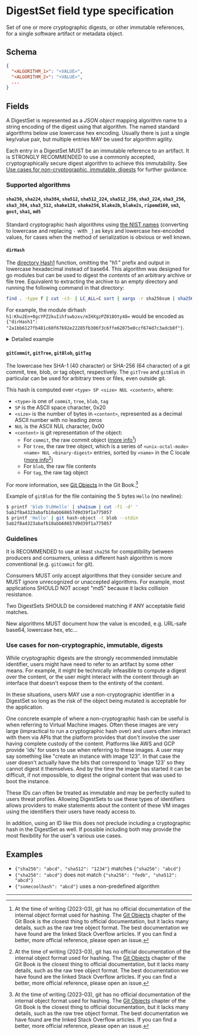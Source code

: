 # DigestSet field type specification

Set of one or more cryptographic digests, or other immutable references,
for a single software artifact or metadata object.

## Schema

```json
{
  "<ALGORITHM_1>": "<VALUE>",
  "<ALGORITHM_2>": "<VALUE>",
  ... 
}
```

## Fields

A DigestSet is represented as a _JSON object_ mapping algorithm name to
a string encoding of the digest using that algorithm. The named standard
algorithms below use lowercase hex encoding. Usually there is just a
single key/value pair, but multiple entries MAY be used for algorithm
agility.

Each entry in a DigestSet MUST be an immutable reference to an artifact. It is
STRONGLY RECOMMENDED to use a commonly accepted, cryptographically secure digest
algorithm to achieve this immutability. See [Use cases for non-cryptographic,
immutable, digests](#use-cases-for-non-cryptographic-immutable-digests) for
further guidance.

### Supported algorithms

#### `sha256`, `sha224`, `sha384`, `sha512`, `sha512_224`, `sha512_256`, `sha3_224`, `sha3_256`, `sha3_384`, `sha3_512`, `shake128`, `shake256`, `blake2b`, `blake2s`, `ripemd160`, `sm3`, `gost`, `sha1`, `md5`

Standard cryptographic hash algorithms using [the NIST names][] (converting to
lowercase and replacing `-` with `_`) as keys and lowercase hex-encoded values,
for cases when the method of serialization is obvious or well known.

#### `dirHash`

The [directory Hash1][] function, omitting the "h1:" prefix
and output in lowercase hexadecimal instead of base64. This algorithm was
designed for go modules but can be used to digest the _contents_ of an
arbitrary archive or file tree. Equivalent to extracting the archive to an
empty directory and running the following command in that directory:

```bash
find . -type f | cut -c3- | LC_ALL=C sort | xargs -r sha256sum | sha256sum | cut -f1 -d' '
```

For example, the module dirhash
`h1:Khu2En+0gcYPZ2kuIihfswbzxv/mIHXgzPZ018Oty48=` would be encoded as
`{"dirHash1": "2a1bb6127fb481c60f67692e22285fb306f3c6ffe62075e0ccf674d7c3adcb8f"}`.

<details>
<summary>Detailed example</summary>

The go module `github.com/marklodato/go-hello-world@v0.0.1` has module
dirhash `h1:Khu2En+0gcYPZ2kuIihfswbzxv/mIHXgzPZ018Oty48=`:

```bash
$ curl https://sum.golang.org/lookup/github.com/marklodato/go-hello-world@v0.0.1
...
github.com/marklodato/go-hello-world v0.0.1 h1:Khu2En+0gcYPZ2kuIihfswbzxv/mIHXgzPZ018Oty48=
...
```

To compute the dirhash by hand, first fetch the module archive and extract
it to an empty directory:

```bash
curl -O https://proxy.golang.org/github.com/marklodato/go-hello-world/@v/v0.0.1.zip
mkdir tmp
cd tmp
unzip ../v0.0.1.zip
```

We can see all of the files in the directory using the first part of the
command above:

```bash
$ find . -type f | cut -c3- | LC_ALL=C sort | xargs -r sha256sum
3a137eef6458bfb76bb2c63fc29ffc7166604d2d2e09ed9d8250a534122a8364  github.com/marklodato/go-hello-world@v0.0.1/README.md
28e7c942a036902d981759d0bf5704d2bfc7cb500caf68b84711b234af01c6a5  github.com/marklodato/go-hello-world@v0.0.1/go.mod
ddc4da627d9a9f45fb29641a1b185d6f53287ecfd921aacbf4fe54b7a86fe8d1  github.com/marklodato/go-hello-world@v0.0.1/main.go
```

The dirhash is the sha256 sum over the output of the previous command:

```bash
$ find . -type f | cut -c3- | LC_ALL=C sort | xargs -r sha256sum | sha256sum | cut -f1 -d' '
2a1bb6127fb481c60f67692e22285fb306f3c6ffe62075e0ccf674d7c3adcb8f
```

This is equivalent to the base64 encoded version:

```bash
$ echo '2a1bb6127fb481c60f67692e22285fb306f3c6ffe62075e0ccf674d7c3adcb8f' | xxd -r -p | {printf 'h1:'; base64}
h1:Khu2En+0gcYPZ2kuIihfswbzxv/mIHXgzPZ018Oty48=
```

</details>

#### `gitCommit`, `gitTree`, `gitBlob`, `gitTag`

The lowercase hex SHA-1 (40 character) or SHA-256 (64 character) of a git
commit, tree, blob, or tag object, respectively. The `gitTree` and `gitBlob` in
particular can be used for arbitrary trees or files, even outside git.

This hash is computed over `<type> SP <size> NUL <content>`, where:

-   `<type>` is one of `commit`, `tree`, `blob`, `tag`
-   `SP` is the ASCII space character, 0x20
-   `<size>` is the number of bytes in `<content>`, represented as a decimal
    ASCII number with no leading zeros
-   `NUL` is the ASCII NUL character, 0x00
-   `<content>` is git representation of the object:
    -   For `commit`, the raw commit object ([more info][so-commit][^git-docs])
    -   For `tree`,  the raw tree object, which is a series of
        `<unix-octal-mode> <name> NUL <binary-digest>` entries, sorted by
        `<name>` in the C locale ([more info][so-tree][^git-docs])
    -   For `blob`, the raw file contents
    -   For `tag`, the raw tag object

For more information, see [Git Objects] in the Git Book.[^git-docs]

Example of `gitBlob` for the file containing the 5 bytes `Hello` (no newline):

```bash
$ printf 'blob 5\0Hello' | sha1sum | cut -f1 -d' '
5ab2f8a4323abafb10abb68657d9d39f1a775057
$ printf 'Hello' | git hash-object -t blob --stdin
5ab2f8a4323abafb10abb68657d9d39f1a775057
```

### Guidelines

It is RECOMMENDED to use at least `sha256` for compatibility between
producers and consumers, unless a different hash algorithm is more
conventional (e.g. `gitCommit` for git).

Consumers MUST only accept algorithms that they consider secure and MUST
ignore unrecognized or unaccepted algorithms. For example, most
applications SHOULD NOT accept "md5" because it lacks collision resistance.

Two DigestSets SHOULD be considered matching if ANY acceptable field
matches.

New algorithms MUST document how the value is encoded, e.g. URL-safe base64,
lowercase hex, etc...

### Use cases for non-cryptographic, immutable, digests

While cryptographic digests are the strongly recommended immutable identifier,
users might have need to refer to an artifact by some other means. For example,
it might be technically infeasible to compute a digest over the content, or
the user might interact with the content through an interface that doesn't
expose them to the entirety of the content.

In these situations, users MAY use a non-cryptographic identifier in a DigestSet
so long as the risk of the object being mutated is acceptable for the
application.

One concrete example of where a non-cryptographic hash can be useful is when
referring to Virtual Machine images. Often these images are very large
(impractical to run a cryptographic hash over) and users often interact with
them via APIs that the platform provides that don't involve the user having
complete custody of the content. Platforms like AWS and GCP provide 'ids' for
users to use when referring to these images. A user may say something like
"create an instance with image 123". In that case the user doesn't actually have
the bits that correspond to 'image 123' so they cannot digest it themselves. And
by the time the image has started it can be difficult, if not impossible, to
digest the original content that was used to boot the instance.

These IDs can often be treated as immutable and may be perfectly suited to users
threat profiles. Allowing DigestSets to use these types of identifiers allows
providers to make statements about the content of these VM images using the
identifiers their users have ready access to.

In addition, using an ID like this does not preclude including a cryptographic
hash in the DigestSet as well. If possible including both may provide the most
flexibility for the user's various use cases.

## Examples

-   `{"sha256": "abcd", "sha512": "1234"}` matches `{"sha256": "abcd"}`
-   `{"sha256": "abcd"}` does not match `{"sha256": "fedb", "sha512": "abcd"}`
-   `{"somecoolhash": "abcd"}` uses a non-predefined algorithm

<!-- Add a horizontal rule to separate footnotes -->

---

[^git-docs]: At the time of writing (2023-03), git has no official documentation
    of the internal object format used for hashing. The [Git Objects]
    chapter of the Git Book is the closest thing to official documentation, but
    it lacks many details, such as the raw tree object format. The best
    documentation we have found are the linked Stack Overflow articles. If you
    can find a better, more official reference, please open an issue.

[Git Objects]: https://git-scm.com/book/en/v2/Git-Internals-Git-Objects
[directory Hash1]: https://cs.opensource.google/go/x/mod/+/refs/tags/v0.5.0:sumdb/dirhash/hash.go
[so-commit]: https://stackoverflow.com/a/37438460
[so-tree]: https://stackoverflow.com/a/35902553
[the NIST names]: https://csrc.nist.gov/projects/hash-functions
